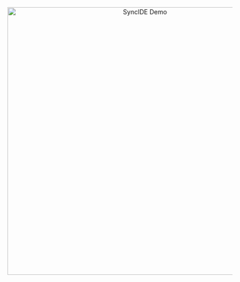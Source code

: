 <p align="center">
  <img src="https://raw.githubusercontent.com/Zzz-Pranjal-Kundu/Portfolio/main/src/assets/projects/SyncIDEGIF.gif" width="600" alt="SyncIDE Demo"/>
</p>
